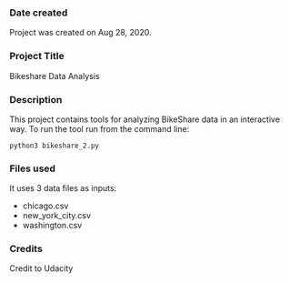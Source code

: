 ### Date created
Project was created on Aug 28, 2020.
### Project Title
Bikeshare Data Analysis 

### Description
This project contains tools for analyzing BikeShare data in an interactive way. To run the tool run from the command line:
``` 
python3 bikeshare_2.py 
```


### Files used
It uses 3 data files as inputs:
* chicago.csv
* new_york_city.csv
* washington.csv

### Credits
Credit to Udacity

